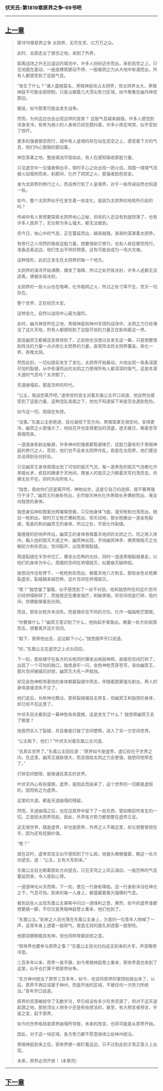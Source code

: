 ### 伏天氏-第1819章原界之争-69书吧

--------
[上一章](./4ccb98316e186dde74d3513ba66af0ef.md)
--------


>
>
>
>第1819章原界之争
>太阴界，无尽生灵，亿万万之众。
>
>此时，全部走出了居住之地，来到了外界。
>
>距离战场之外无比遥远的城池中，许多人纷纷迈步而出，来到高空之上，只见地面在震动，一座座建筑颤动不停，一股极阴之力从大地中弥漫而出，所有人都感受到了这股气息。
>
>“发生了什么？”诸人震撼莫名，黑暗神庭攻占太阴界，但太阴界太大，黑暗神庭不可能全部控制，只是占据着几大顶尖势力区域，如今聚集在幽月神宫那边。
>
>据说，如今那里可能会发生战争。
>
>然而，为何这边也会出现这样的变故？
>这股气息越来越强，许多人感觉到浑身发冷，有修为弱小的人身体已经在颤抖着，许多小孩在啼哭，似乎受到了惊吓。
>
>更多的强者御空而行，城中有人皇境的存在站在高空之上，感受着下方的气息，他们内心狠狠的颤动着。
>
>神念笼罩之地，整座城池尽皆如此，有人在感知吸收那股力量。
>
>只见虚空中一位强者伸出手，顿时手心之处出现一团火焰，周围一缕缕气流被火焰吸附而来，刹那间，化作了阴冥之火，那强者脸色惊变。
>
>身为太阴界的修行之人，而且修行到了人皇境界，对于一些传闻自然也知道一些。
>
>如今，整个太阴界似乎在发生着一些变化，是因为太阴界的地核所引起的吗？
>
>传闻中有人曾想要探索太阴界地心之秘，但有的人还没有到就陨落了，也有许多人放弃了，无论修为多么强大，都无法做到。
>
>但今日，地心中的气息，正在蔓延而出，越来越强，渐渐的笼罩着太阴界。
>
>有修行之人坦然的吸收这股力量，想要借助它修行，也有人疯狂御空而行，准备逃离这边，他们生出不祥的预感，这有可能会成为一场大灾难。
>
>这种情形，此刻正发生在太阴界的每一个地方。
>
>太阴界的海洋开始沸腾，爆发了海啸，所过之处尽皆冰封，许多人逃都无法逃离，便被永恒冰封。
>
>太阴界的一些火山也在咆哮，化作极阴之火，所过之处寸草不生，焚灭一切存在。
>
>整个世界，正在经历大变。
>
>这种变化，自然以战场中心最为强烈。
>
>此时，幽月神宫所在之地，黑暗神庭和神州军团的战场中，太阴之力已经淹没了这片天地，所有人都感知到了这股可怕的力量正在影响着这一界。
>
>就连幽冥王都被这变故惊到了，之前他也没想过会发生这一幕，只是想要借助阵法的力量一点点炼化太阴界的力量，直至阵法将太阴界覆盖，炼化一界，吞噬太阴。
>
>然而此刻，一切似提前发生了变化，太阴界开始暴动，大地出现一条条深邃可怕的裂缝，从中弥漫而出的太阴之力使得所有人都深深的吸气，这是本源大道的气息吗？太浓郁了。
>
>天道崩塌前，那是怎样的时代。
>
>“公主，我送您离开吧。”虚帝宫的宫主对着东凰公主开口说道，他自然也感受到了这股力量，这种混乱局面之下，他也不知道留下来是否会遇到危险。
>
>如今这一切，隐隐在失控。
>
>“没事。”东凰公主拒绝道，目光凝视下空方向，黑暗笼罩无垠空间，变得更冷，幽冥之火更强大了，地狱花开也变得更加的茂盛，遮天蔽日，朝着苍穹吞噬而来。
>
>一道道身影射出躲避，许多神州的强者都暂避锋芒，这股力量有利于黑暗神庭的修行之人，否则，他们也不会来太阴界作乱，若是在太阳界，他们便没办法得到任何好处。
>
>只见幽冥王身体周围出现了可怕的毁灭气流，每一道黑色的毁灭气流都化作黑暗长矛，疯狂的肆虐于天地间，携骇人的毁灭之力朝着天穹扫荡而去，仿佛无处不在，同时杀向所有人。
>
>“独悠，我劝你们还是离开吧，神物出世，这是它自己的选择，就不要再强行干涉了。”幽冥王的身影传出，无尽毁灭神光化作黑暗长矛爆射而出，淹没向独悠的身体。
>
>独悠身后神轮图案光辉璀璨至极，只见他身体飞旋，漫天枪影扫荡而出，随后一枪刺出，顿时万丈枪芒爆射而出，惊天动地，那长枪撕出一道金色裂痕，笔直的刺向幽冥王的身体，所过之处，尽皆化作裂缝。
>
>轰隆隆的巨响声传出，幽冥王的身体吞噬着天地间的太阴之力，将之炼入体内，融入他的毁灭大道之中，幽冥神出现，手持幽冥神矛，携黑暗毁灭之光朝前方刺杀而出，空间裂开，出现黑暗裂缝。
>
>两道裂缝在半空中交汇，爆发出恐怖的光纹，同时一道道黑暗裂缝暴走，以他们的身体为中心，周围的空间在坍塌毁灭，似要崩灭破碎般。
>
>独悠动作没有停下，一枪枪刺杀而出，朝着天地八方刺去，那些金色长枪撕裂虚空，裂缝越来越恐怖，这片空间在坍塌毁灭。
>
>“嗯？”独悠皱了皱眉，似乎感觉到了一丝不对劲，他和独悠所在的这片空间已经坍塌粉碎了，而独悠还在爆发强芒，刺破黑暗，将空间彻底打碎，隐约间，仿佛能够看到光明。
>
>而且，那些长枪并未消失，而是镇杀在不同的方位，化作一幅幅枪芒图案。
>
>“你要做什么？”幽冥王意识到了什么，他抬起手掌轰出，朝着一处方向突围而去，想要离开这片空间。
>
>“殿下，我带他出去，这边殿下小心。”独悠朗声开口说道。
>
>“好。”东凰公主在虚空之上点头回应。
>
>下一刻，那些镇守在各方的长枪同时爆发出绚丽神辉，直接将空间打碎了，出现了一个可怕的缺口，独悠身形一闪，金色神枪贯穿苍穹，诛向幽冥王，那片空间被镇压封锁，幽冥王大吼一声抵挡。
>
>却见金色神枪带着他的身体朝着裂缝中而去，伴随着图案强光射出，两人的身体直接消失不见了。
>
>他们走后，长枪神光黯淡，那些裂缝被自主修复，但幽冥王和独悠的身体，却已经不在这里了。
>
>叶伏天目光看到这一幕神色有些震撼，这是发生了什么？
>独悠带幽冥王去了哪里？
>
>他竟然杀入了裂缝，并且像是打破了空间壁障，进入了另一方空间世界。
>
>“公主殿下，他们？”叶伏天对着东凰公主问道。
>
>“去真实世界了。”东凰公主回应道：“原界如今是虚界，虚幻存在于世界之内，在这里，幽冥王威胁很大，而且借助太阴之力会更强，独悠将他带走了。”
>
>打碎空间壁障，能够通往真实的世界。
>
>叶伏天内心有些震撼，虚界，是因此而由来了，这个世界的一切都是虚假的，因而称之为虚界。
>
>这里的大道，都是天道崩塌的残留。
>
>然而，天道崩塌之后，也在这原界中留下了一些东西，譬如眼前所发生的一切，正是因太阴界而起，因此，外界各方势力都想要在虚界立足。
>
>这无垠世界，既是虚界，却也是原界，外界之人不屑这里，却又想要掌控在手，因为还有挖掘价值。
>
>“嗯？”
>
>就在这时，虚帝宫宫主似乎感知到了什么般，他眉头微微皱着，朝这一处方向望去，道：“公主，又有大军到来。”
>
>东凰公主目光朝着那处方向望去，只见天穹之上风云涌动，一股恐怖的气息蔓延而来，令人感到心悸。
>
>一道道神光从天而降，下一刻，便见一行身影降临，这一行身影沐浴在神光之下，气息可怕，到来的每一人身上，都蕴藏着极为强横的气息。
>
>看到这些人出现东凰公主美眸中闪过一道锋利之意，果然，如今的虚界谁都想要插一脚，不仅仅是黑暗神庭卷土重来，他们也到了。
>
>“东凰公主。”到来之人目光落在东凰公主身上，为首的一位青年人物喊了一声，这青年身上透着一股邪气，俊逸无双的面孔却透着一股邪性。
>
>他那双眼睛极其有神，但也同样带着妖邪之意。
>
>“邪帝界也要参与原界之事？”东凰公主目光扫向这支到来的大军，声音略带冷意。
>
>三百多年以来，原界一直平静，如今黑暗神庭卷土重来，邪帝界竟也来到了这里，似乎也打算干预原界纷争。
>
>“东方神州统治了原界三百多年，如今，也该将原界的掌控权放出来了，以后，原界不再应该属于神州，而是开放的区域，不被任何一方势力所统治。”青年开口说道。
>
>原界的资源被掠夺了无数岁月，早已经没有多少珍贵资源了，但对于这天道起源之地，那些顶尖人物多少还是有些想法的，甚至，有大预言者预言，宇宙之变，起于原界。
>
>如今的世界格局是原界崩塌所导致，未来的改变，也将可能是从原界开始。
>
>因此，对于这一块区域，各方势力都不愿意继续让给神州统治。
>
>黑暗神庭到来之后，邪帝界便一直盯着这边，只不过到此刻才真正意义上出现。
>
>未来，原界必须开放！
>(本章完)
>
>

--------
[下一章](./f817eb954a5fc2a171e621b281b21422.md)
--------
